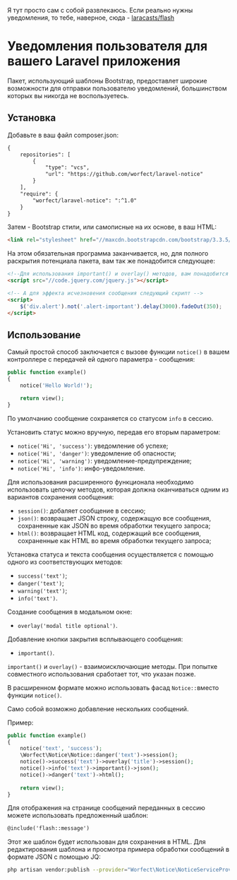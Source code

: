Я тут просто сам с собой развлекаюсь. Если реально нужны уведомления, то тебе, наверное, сюда -  [laracasts/flash](https://github.com/laracasts/flash)

# Уведомления пользователя для вашего Laravel приложения

Пакет, использующий шаблоны Bootstrap, предоставлет широкие возможности для отправки пользователю уведомлений, большинством которых вы никогда не воспользуетесь.

## Установка

Добавьте в ваш файл composer.json:
```html
{
    repositories": [
        {
            "type": "vcs",
            "url": "https://github.com/worfect/laravel-notice"
        }
    ],
    "require": {
        "worfect/laravel-notice": ":^1.0"
    }
}
```
Затем - Bootstrap стили, или самописные на их основе, в ваш HTML:
```html
<link rel="stylesheet" href="//maxcdn.bootstrapcdn.com/bootstrap/3.3.5/css/bootstrap.min.css">
```

На этом обязательная программа заканчивается, но, для полного раскрытия потенциала пакета, вам так же понадобится следующее:
```html
<!--Для использования important() и overlay() методов, вам понадобится jQuery -->
<script src="//code.jquery.com/jquery.js"></script>

<!-- А для эффекта исчезновения сообщения следующий скрипт -->
<script>
    $('div.alert').not('.alert-important').delay(3000).fadeOut(350);
</script>
```

## Использование

Самый простой способ заключается с вызове функции  `notice()`  в вашем контроллере с передачей ей одного параметра - сообщения:
```php
public function example()
{
    notice('Hello World!');

    return view();
}
```
По умолчанию сообщение сохраняется со статусом `info` в сессию.

Установить статус можно вручную, передав его вторым параметром:
- `notice('Hi', 'success')`: уведомление об успехе;
- `notice('Hi', 'danger')`: уведомление об опасности;
- `notice('Hi', 'warning')`: уведомление-предупреждение;
- `notice('Hi', 'info')`: инфо-уведомление.
  
Для использования расширенного функционала необходимо использовать цепочку методов, которая должна оканчиваться одним из вариантов сохранения сообщения:
- `session()`: добаляет сообщение в сессию;
- `json()`: возвращает JSON строку, содержащую все сообщения, сохраненные как JSON во время обработки текущего запроса; 
- `html()`: возвращает HTML код, содержащий все сообщения, сохраненные как HTML во время обработки текущего запроса;
 
Установка статуса и текста сообщения осуществляется с помощью одного из соответствующих методов:
- `success('text')`;
- `danger('text')`; 
- `warning('text')`;
- `info('text')`.

Создание сообщения в модальном окне:
- `overlay('modal title optional')`.

Добавление кнопки закрытия всплывающего сообщения:
- `important()`.

`important()` и `overlay()` - взаимоисключающие методы. При попытке совместного использования сработает тот, что указан позже.

В расширенном формате можно использовать фасад `Notice::`вместо функции `notice()`.

Само собой возможно добавление нескольких сообщений. 

Пример:
```php
public function example()
{
    notice('text', 'success');
    \Worfect\Notice\Notice::danger('text')->session();
    notice()->success('text')->overlay('title')->session();
    notice()->info('text')->important()->json();
    notice()->danger('text')->html();
    
    return view();
}
```

Для отображения на странице сообщений переданных в сессию можете использовать предложенный шаблон:
```html
@include('flash::message')
```
Этот же шаблон будет использован для сохранения в HTML.
Для редактирования шаблона и просмотра примера обработки сообщений в формате JSON с помощью JQ:
```bash
php artisan vendor:publish --provider="Worfect\Notice\NoticeServiceProvider"
```
